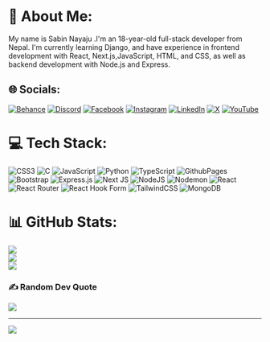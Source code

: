 # 💫 About Me:
My name is Sabin Nayaju .I'm an 18-year-old full-stack developer from Nepal. I'm currently learning  Django, and have experience in frontend development with React, Next.js,JavaScript, HTML, and CSS, as well as backend development with Node.js and Express.


## 🌐 Socials:
[![Behance](https://img.shields.io/badge/Behance-1769ff?logo=behance&logoColor=white)](https://behance.net/CodexSabin) [![Discord](https://img.shields.io/badge/Discord-%237289DA.svg?logo=discord&logoColor=white)](https://discord.gg/642348041449504805) [![Facebook](https://img.shields.io/badge/Facebook-%231877F2.svg?logo=Facebook&logoColor=white)](https://facebook.com/sabin.nayaju) [![Instagram](https://img.shields.io/badge/Instagram-%23E4405F.svg?logo=Instagram&logoColor=white)](https://instagram.com/xtha__sabin) [![LinkedIn](https://img.shields.io/badge/LinkedIn-%230077B5.svg?logo=linkedin&logoColor=white)](https://linkedin.com/in/sabin-nayaju) [![X](https://img.shields.io/badge/X-black.svg?logo=X&logoColor=white)](https://x.com/xtha__sabin) [![YouTube](https://img.shields.io/badge/YouTube-%23FF0000.svg?logo=YouTube&logoColor=white)](https://youtube.com/@DarkMysterioGaming) 

# 💻 Tech Stack:
![CSS3](https://img.shields.io/badge/css3-%231572B6.svg?style=for-the-badge&logo=css3&logoColor=white) ![C](https://img.shields.io/badge/c-%2300599C.svg?style=for-the-badge&logo=c&logoColor=white) ![JavaScript](https://img.shields.io/badge/javascript-%23323330.svg?style=for-the-badge&logo=javascript&logoColor=%23F7DF1E) ![Python](https://img.shields.io/badge/python-3670A0?style=for-the-badge&logo=python&logoColor=ffdd54) ![TypeScript](https://img.shields.io/badge/typescript-%23007ACC.svg?style=for-the-badge&logo=typescript&logoColor=white) ![GithubPages](https://img.shields.io/badge/github%20pages-121013?style=for-the-badge&logo=github&logoColor=white) ![Bootstrap](https://img.shields.io/badge/bootstrap-%238511FA.svg?style=for-the-badge&logo=bootstrap&logoColor=white) ![Express.js](https://img.shields.io/badge/express.js-%23404d59.svg?style=for-the-badge&logo=express&logoColor=%2361DAFB) ![Next JS](https://img.shields.io/badge/Next-black?style=for-the-badge&logo=next.js&logoColor=white) ![NodeJS](https://img.shields.io/badge/node.js-6DA55F?style=for-the-badge&logo=node.js&logoColor=white) ![Nodemon](https://img.shields.io/badge/NODEMON-%23323330.svg?style=for-the-badge&logo=nodemon&logoColor=%BBDEAD) ![React](https://img.shields.io/badge/react-%2320232a.svg?style=for-the-badge&logo=react&logoColor=%2361DAFB) ![React Router](https://img.shields.io/badge/React_Router-CA4245?style=for-the-badge&logo=react-router&logoColor=white) ![React Hook Form](https://img.shields.io/badge/React%20Hook%20Form-%23EC5990.svg?style=for-the-badge&logo=reacthookform&logoColor=white)  ![TailwindCSS](https://img.shields.io/badge/tailwindcss-%2338B2AC.svg?style=for-the-badge&logo=tailwind-css&logoColor=white) ![MongoDB](https://img.shields.io/badge/MongoDB-%234ea94b.svg?style=for-the-badge&logo=mongodb&logoColor=white) 
# 📊 GitHub Stats:
![](https://github-readme-stats.vercel.app/api?username=SabinXtha1&theme=dark&hide_border=true&include_all_commits=false&count_private=false)<br/>
![](https://github-readme-streak-stats.herokuapp.com/?user=SabinXtha1&theme=dark&hide_border=true)<br/>
![](https://github-readme-stats.vercel.app/api/top-langs/?username=SabinXtha1&theme=dark&hide_border=true&include_all_commits=false&count_private=false&layout=compact)

### ✍️ Random Dev Quote
![](https://quotes-github-readme.vercel.app/api?type=horizontal&theme=radical)

---
[![](https://visitcount.itsvg.in/api?id=SabinXtha1&icon=0&color=0)](https://visitcount.itsvg.in)

<!-- Proudly created with GPRM ( https://gprm.itsvg.in ) -->
